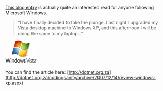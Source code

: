 [This blog entry](http://dotnet.org.za/codingsanity/archive/2007/12/14/review-windows-xp.aspx) is actually quite an interested read for anyone following Microsoft Windows.

> “I have finally decided to take the plunge. Last night I upgraded my Vista desktop machine to Windows XP, and this afternoon I will be doing the same to my laptop…”

[![Windows Vista Logo](windowsvista.jpg)](http://alexseifert.wordpress.com/2007/03/02/vista-ie7-banned/windows-vista-logo/ "Windows Vista Logo")

You can find the article here: [http://dotnet.org.za](http://dotnet.org.za/codingsanity/archive/2007/12/14/review-windows-xp.aspx)